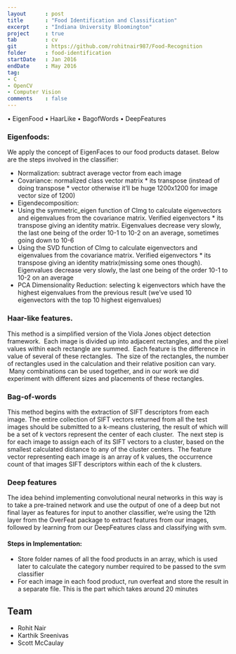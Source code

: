 ```yaml
---
layout      : post
title       : "Food Identification and Classification"
excerpt     : "Indiana University Bloomington"
project     : true
tab 		: cv
git         : https://github.com/rohitnair987/Food-Recognition
folder      : food-identification
startDate   : Jan 2016
endDate     : May 2016
tag:
- C
- OpenCV
- Computer Vision
comments    : false
---
```


•	EigenFood
•	HaarLike
•	BagofWords
•	DeepFeatures


### Eigenfoods: 
We apply the concept of EigenFaces to our food products dataset. 
Below are the steps involved in the classifier:
*	Normalization: subtract average vector from each image 
*	Covariance: normalized class vector matrix * its transpose (instead of doing transpose * vector otherwise it’ll be huge  1200x1200 for image vector size of 1200)
*	Eigendecomposition: 
*	Using the symmetric_eigen function of CImg to calculate eigenvectors and eigenvalues from the covariance matrix. Verified eigenvectors * its transpose giving an identity matrix. Eigenvalues decrease very slowly, the last one being of the order 10-1 to 10-2 on an average, sometimes going down to 10-6
*	Using the SVD function of CImg to calculate eigenvectors and eigenvalues from the covariance matrix. Verified eigenvectors * its transpose giving an identity matrix(missing some ones though). Eigenvalues decrease very slowly, the last one being of the order 10-1 to 10-2 on an average
*	PCA Dimensionality Reduction: selecting k eigenvectors which have the highest eigenvalues from the previous result (we’ve used 10 eigenvectors with the top 10 highest eigenvalues)

### Haar-like features.
This method is a simplified version of the Viola Jones object detection framework.  Each image is divided up into adjacent rectangles, and the pixel values within each rectangle are summed.  Each feature is the difference in value of several of these rectangles.  The size of the rectangles, the number of rectangles used in the calculation and their relative position can vary.  Many combinations can be used together, and in our work we did experiment with different sizes and placements of these rectangles.

### Bag-of-words
This method begins with the extraction of SIFT descriptors from each image. The entire collection of SIFT vectors returned from all the test images should be submitted to a k-means clustering, the result of which will be a set of k vectors represent the center of each cluster.  The next step is for each image to assign each of its SIFT vectors to a cluster, based on the smallest calculated distance to any of the cluster centers.  The feature vector representing each image is an array of k values, the occurrence count of that images SIFT descriptors within each of the k clusters.

### Deep features
The idea behind implementing convolutional neural networks in this way is to take a pre-trained network and use the output of one of a deep but not final layer as features for input to another classifier, we’re using the 12th layer from the OverFeat package to extract features from our images, followed by learning from our DeepFeatures class and classifying with svm.
#### Steps in Implementation:
*	Store folder names of all the food products in an array, which is used later to calculate the category number required to be passed to the svm classifier
*	For each image in each food product, run overfeat and store the result in a separate file. This is the part which takes around 20 minutes



## Team
* Rohit Nair
* Karthik Sreenivas
* Scott McCaulay